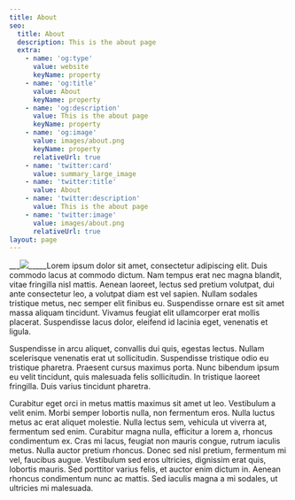 ```yaml
---
title: About
seo:
  title: About
  description: This is the about page
  extra:
    - name: 'og:type'
      value: website
      keyName: property
    - name: 'og:title'
      value: About
      keyName: property
    - name: 'og:description'
      value: This is the about page
      keyName: property
    - name: 'og:image'
      value: images/about.png
      keyName: property
      relativeUrl: true
    - name: 'twitter:card'
      value: summary_large_image
    - name: 'twitter:title'
      value: About
    - name: 'twitter:description'
      value: This is the about page
    - name: 'twitter:image'
      value: images/about.png
      relativeUrl: true
layout: page
---
```

\__\__\__![](/images/photo.png)\__\__\__Lorem ipsum dolor sit amet, consectetur adipiscing elit. Duis commodo lacus at commodo dictum. Nam tempus erat nec magna blandit, vitae fringilla nisl mattis. Aenean laoreet, lectus sed pretium volutpat, dui ante consectetur leo, a volutpat diam est vel sapien. Nullam sodales tristique metus, nec semper elit finibus eu. Suspendisse ornare est sit amet massa aliquam tincidunt. Vivamus feugiat elit ullamcorper erat mollis placerat. Suspendisse lacus dolor, eleifend id lacinia eget, venenatis et ligula.

Suspendisse in arcu aliquet, convallis dui quis, egestas lectus. Nullam scelerisque venenatis erat ut sollicitudin. Suspendisse tristique odio eu tristique pharetra. Praesent cursus maximus porta. Nunc bibendum ipsum eu velit tincidunt, quis malesuada felis sollicitudin. In tristique laoreet fringilla. Duis varius tincidunt pharetra.

Curabitur eget orci in metus mattis maximus sit amet ut leo. Vestibulum a velit enim. Morbi semper lobortis nulla, non fermentum eros. Nulla luctus metus ac erat aliquet molestie. Nulla lectus sem, vehicula ut viverra at, fermentum sed enim. Curabitur magna nulla, efficitur a lorem a, rhoncus condimentum ex. Cras mi lacus, feugiat non mauris congue, rutrum iaculis metus. Nulla auctor pretium rhoncus. Donec sed nisl pretium, fermentum mi vel, faucibus augue. Vestibulum sed eros ultricies, dignissim erat quis, lobortis mauris. Sed porttitor varius felis, et auctor enim dictum in. Aenean rhoncus condimentum nunc ac mattis. Sed iaculis magna a mi sodales, ut ultricies mi malesuada.
